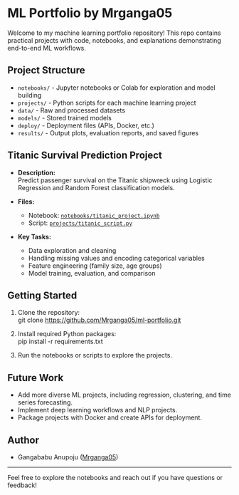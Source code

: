 # ML Portfolio by Mrganga05

Welcome to my machine learning portfolio repository! This repo contains practical projects with code, notebooks, and explanations demonstrating end-to-end ML workflows.

## Project Structure

- `notebooks/` - Jupyter notebooks or Colab for exploration and model building
- `projects/` - Python scripts for each machine learning project
- `data/` - Raw and processed datasets
- `models/` - Stored trained models
- `deploy/` - Deployment files (APIs, Docker, etc.)
- `results/` - Output plots, evaluation reports, and saved figures

## Titanic Survival Prediction Project

- **Description:**  
  Predict passenger survival on the Titanic shipwreck using Logistic Regression and Random Forest classification models.

- **Files:**  
  - Notebook: [`notebooks/titanic_project.ipynb`](notebooks/titanic_project.ipynb)  
  - Script: [`projects/titanic_script.py`](projects/titanic_script.py)  

- **Key Tasks:**  
  - Data exploration and cleaning  
  - Handling missing values and encoding categorical variables  
  - Feature engineering (family size, age groups)  
  - Model training, evaluation, and comparison

## Getting Started

1. Clone the repository:  
git clone https://github.com/Mrganga05/ml-portfolio.git

2. Install required Python packages:  
pip install -r requirements.txt

3. Run the notebooks or scripts to explore the projects.

## Future Work

- Add more diverse ML projects, including regression, clustering, and time series forecasting.  
- Implement deep learning workflows and NLP projects.  
- Package projects with Docker and create APIs for deployment.

## Author

- Gangababu Anupoju ([Mrganga05](https://github.com/Mrganga05))

---

Feel free to explore the notebooks and reach out if you have questions or feedback!